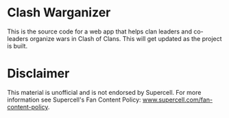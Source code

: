 # Clash Warganizer

This is the source code for a web app that helps clan leaders and co-leaders organize wars in Clash of Clans. This will get updated as the project is built.

# Disclaimer

This material is unofficial and is not endorsed by Supercell. For more information see Supercell's Fan Content Policy: www.supercell.com/fan-content-policy.
